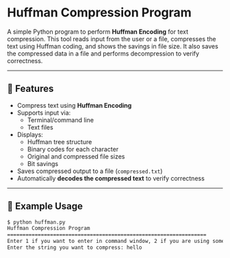 # Huffman Compression Program

A simple Python program to perform **Huffman Encoding** for text compression. This tool reads input from the user or a file, compresses the text using Huffman coding, and shows the savings in file size. It also saves the compressed data in a file and performs decompression to verify correctness.

---

## 📌 Features

- Compress text using **Huffman Encoding**
- Supports input via:
  - Terminal/command line
  - Text files
- Displays:
  - Huffman tree structure
  - Binary codes for each character
  - Original and compressed file sizes
  - Bit savings
- Saves compressed output to a file (`compressed.txt`)
- Automatically **decodes the compressed text** to verify correctness

---

## 🧪 Example Usage

```bash
$ python huffman.py
Huffman Compression Program
=================================================================
Enter 1 if you want to enter in command window, 2 if you are using some file: 1
Enter the string you want to compress: hello
